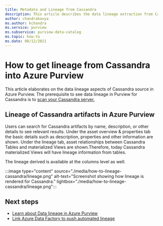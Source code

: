 ```yaml
---
title: Metadata and Lineage from Cassandra
description: This article describes the data lineage extraction from Cassandra source.
author: chandrakavya
ms.author: kchandra
ms.service: purview
ms.subservice: purview-data-catalog
ms.topic: how-to
ms.date: 08/12/2021
---
```

# How to get lineage from Cassandra into Azure Purview

This article elaborates on the data lineage aspects of Cassandra source in Azure Purview. The prerequisite to see data lineage in Purview for Cassandra is to [scan your Cassandra server.](../purview/register-scan-cassandra-source.md) 

## Lineage of Cassandra artifacts in Azure Purview

Users can search for Cassandra artifacts by name, description, or other details to see relevant results. Under the asset overview & properties tab the basic details such as description, properties and other information are shown. Under the lineage tab, asset relationships between Cassandra Tables and materialized Views are shown.Therefore, today Cassandra materialized Views will have lineage information from tables. 

The lineage derived is available at the columns level as well.

:::image type="content" source="./media/how-to-lineage-cassandra/lineage.png" alt-text="Screenshot showing how lineage is rendered for Cassandra." lightbox="./media/how-to-lineage-cassandra/lineage.png":::


## Next steps

- [Learn about Data lineage in Azure Purview](catalog-lineage-user-guide.md)
- [Link Azure Data Factory to push automated lineage](how-to-link-azure-data-factory.md)
